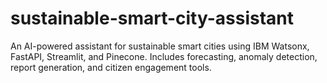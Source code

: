# sustainable-smart-city-assistant
An AI-powered assistant for sustainable smart cities using IBM Watsonx, FastAPI, Streamlit, and Pinecone. Includes forecasting, anomaly detection, report generation, and citizen engagement tools.
